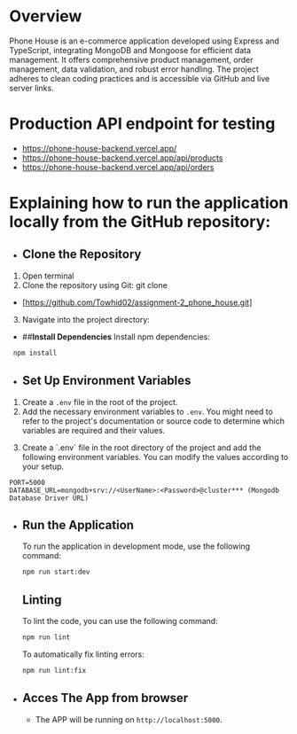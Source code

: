 
# Overview
Phone House is an e-commerce application developed using Express and TypeScript, integrating MongoDB and Mongoose for efficient data management. It offers comprehensive product management, order management, data validation, and robust error handling. The project adheres to clean coding practices and is accessible via GitHub and live server links.


# Production API endpoint for testing

- https://phone-house-backend.vercel.app/
- https://phone-house-backend.vercel.app/api/products
- https://phone-house-backend.vercel.app/api/orders

# Explaining how to run the application locally from the GitHub repository:
- ## **Clone the Repository**
1. Open terminal
2. Clone the repository using Git: git clone 
- [https://github.com/Towhid02/assignment-2_phone_house.git]
3. Navigate into the project directory:

- ##**Install Dependencies**
 Install npm dependencies:  
 ```bash
  npm install
  ```

- ## **Set Up Environment Variables**
1. Create a `.env` file in the root of the project.
2. Add the necessary environment variables to `.env`. You might need to refer to the project's documentation or source code to determine which variables are required and their values.
3. <p>Create a `.env` file in the root directory of the project and add the following environment variables. You can modify the values according to your setup.</p>

  ```env
  PORT=5000
  DATABASE_URL=mongodb+srv://<UserName>:<Password>@cluster*** (Mongodb Database Driver URL)
  ```

- ## **Run the Application**

  <p>To run the application in development mode, use the following command:</p>

  ```bash
  npm run start:dev
  ```

   ## **Linting**

  To lint the code, you can use the following command:

  ```bash
  npm run lint
  ```

  To automatically fix linting errors:

  ```bash
  npm run lint:fix
  ```

- ## **Acces The App from browser**

  - The APP will be running on `http://localhost:5000`.